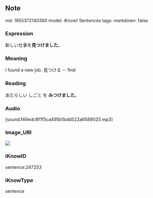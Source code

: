 ## Note
nid: 1655372140360
model: iKnow! Sentences
tags: 
markdown: false

### Expression
新しい仕事を<b>見つけました</b>。

### Meaning
I found a new job.
見つける -- find

### Reading
あたらしい しごと を <b>みつけました</b>。

### Audio
[sound:f46edc8f1f5ca495b1bdd522a6589025.mp3]

### Image_URI
<img src="3ce3db80d37d4902cdafa8ecde0667f8.jpg">

### iKnowID
sentence:247253

### iKnowType
sentence
